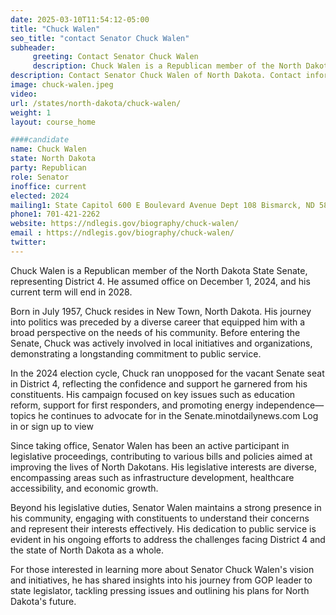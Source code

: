 ```yaml
---
date: 2025-03-10T11:54:12-05:00
title: "Chuck Walen"
seo_title: "contact Senator Chuck Walen"
subheader:
     greeting: Contact Senator Chuck Walen
     description: ​Chuck Walen is a Republican member of the North Dakota State Senate, representing District 4. He assumed office on December 1, 2024, and his current term will end in 2028.
description: Contact Senator Chuck Walen of North Dakota. Contact information for Chuck Walen includes email address, phone number, and mailing address.
image: chuck-walen.jpeg
video:
url: /states/north-dakota/chuck-walen/
weight: 1
layout: course_home

####candidate
name: Chuck Walen
state: North Dakota
party: Republican
role: Senator
inoffice: current
elected: 2024
mailing1: State Capitol 600 E Boulevard Avenue Dept 108 Bismarck, ND 58505-0360
phone1: 701-421-2262
website: https://ndlegis.gov/biography/chuck-walen/
email : https://ndlegis.gov/biography/chuck-walen/
twitter: 
---
```

Chuck Walen is a Republican member of the North Dakota State Senate, representing District 4. He assumed office on December 1, 2024, and his current term will end in 2028.

Born in July 1957, Chuck resides in New Town, North Dakota. His journey into politics was preceded by a diverse career that equipped him with a broad perspective on the needs of his community. Before entering the Senate, Chuck was actively involved in local initiatives and organizations, demonstrating a longstanding commitment to public service.​

In the 2024 election cycle, Chuck ran unopposed for the vacant Senate seat in District 4, reflecting the confidence and support he garnered from his constituents. His campaign focused on key issues such as education reform, support for first responders, and promoting energy independence—topics he continues to advocate for in the Senate.​
minotdailynews.com
Log in or sign up to view

Since taking office, Senator Walen has been an active participant in legislative proceedings, contributing to various bills and policies aimed at improving the lives of North Dakotans. His legislative interests are diverse, encompassing areas such as infrastructure development, healthcare accessibility, and economic growth.​

Beyond his legislative duties, Senator Walen maintains a strong presence in his community, engaging with constituents to understand their concerns and represent their interests effectively. His dedication to public service is evident in his ongoing efforts to address the challenges facing District 4 and the state of North Dakota as a whole.​

For those interested in learning more about Senator Chuck Walen's vision and initiatives, he has shared insights into his journey from GOP leader to state legislator, tackling pressing issues and outlining his plans for North Dakota's future.
